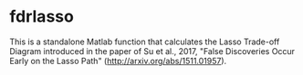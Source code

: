 # fdrlasso
This is a standalone Matlab function that calculates the Lasso Trade-off Diagram introduced in the paper of Su et al., 2017, "False Discoveries Occur Early on the Lasso Path" (http://arxiv.org/abs/1511.01957).
